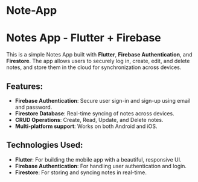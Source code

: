 # Note-App
# Notes App - Flutter + Firebase

This is a simple Notes App built with **Flutter**, **Firebase Authentication**, and **Firestore**. The app allows users to securely log in, create, edit, and delete notes, and store them in the cloud for synchronization across devices.

## Features:
- **Firebase Authentication**: Secure user sign-in and sign-up using email and password.
- **Firestore Database**: Real-time syncing of notes across devices.
- **CRUD Operations**: Create, Read, Update, and Delete notes.
- **Multi-platform support**: Works on both Android and iOS.

## Technologies Used:
- **Flutter**: For building the mobile app with a beautiful, responsive UI.
- **Firebase Authentication**: For handling user authentication and login.
- **Firestore**: For storing and syncing notes in real-time.

